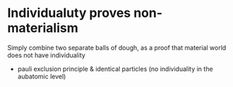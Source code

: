 # Individualuty proves non-materialism

Simply combine two separate balls of dough, as a proof that material world does not have individuality


- pauli exclusion principle & identical particles (no individuality in the aubatomic level)

